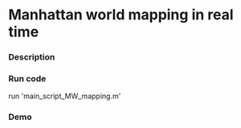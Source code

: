 # Manhattan world mapping in real time

### Description

### Run code
run 'main_script_MW_mapping.m'

### Demo
